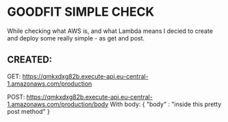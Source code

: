 # GOODFIT SIMPLE CHECK

While checking what AWS is, and what Lambda means I decied to create and deploy some really simple - as get and post.

## CREATED:

GET: https://qmkxdxg82b.execute-api.eu-central-1.amazonaws.com/production

POST: https://qmkxdxg82b.execute-api.eu-central-1.amazonaws.com/production/body
With body:
{
"body" : "inside this pretty post method"
}
